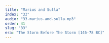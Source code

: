 ```yaml
---
title: "Marius and Sulla"
index: "33"
audio: "33-marius-and-sulla.mp3"
order: 41
slug: "33"
era: "The Storm Before The Storm [146-78 BC]"
---
```



